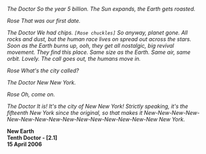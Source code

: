 _The Doctor_ _So the year 5 billion. The Sun expands, the Earth gets roasted._

_Rose_ _That was our first date._

_The Doctor_ _We had chips. `[Rose chuckles]` So anyway, planet gone. All rocks and dust, but the human race lives on spread out across the stars. Soon as the Earth burns up, ooh, they get all nostalgic, big revival movement. They find this place. Same size as the Earth. Same air, same orbit. Lovely. The call goes out, the humans move in._

_Rose_ _What's the city called?_

_The Doctor_ _New New York._

_Rose_ _Oh, come on._

_The Doctor_ _It is! It's the city of New New York! Strictly speaking, it's the fifteenth New York since the original, so that makes it New-New-New-New-New-New-New-New-New-New-New-New-New-New-New New York._

**New Earth  
Tenth Doctor - [2.1]  
15 April 2006**